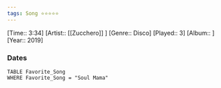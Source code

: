 ```yaml
---
tags: Song ⭐⭐⭐⭐⭐ 
---
```

[Time:: 3:34]
[Artist:: [[Zucchero]] ]
[Genre:: Disco]
[Played:: 3]
[Album:: ]
[Year:: 2019]
### Dates
````dataview
TABLE Favorite_Song
WHERE Favorite_Song = "Soul Mama"
````